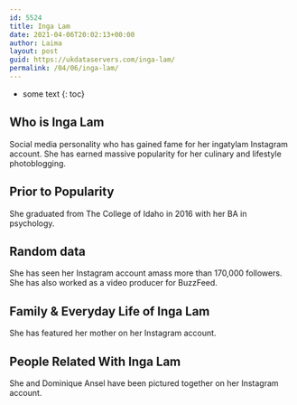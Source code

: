 ```yaml
---
id: 5524
title: Inga Lam
date: 2021-04-06T20:02:13+00:00
author: Laima
layout: post
guid: https://ukdataservers.com/inga-lam/
permalink: /04/06/inga-lam/
---
```


* some text
{: toc}


## Who is Inga Lam
                  
                  
                  
Social media personality who has gained fame for her ingatylam Instagram account. She has earned massive popularity for her culinary and lifestyle photoblogging. 
                  
              
            
              
            
                
                
                
## Prior to Popularity
                  
                  
                  
She graduated from The College of Idaho in 2016 with her BA in psychology. 
                  
              
            
              
            
                
                
                
## Random data
                  
                  
                  
She has seen her Instagram account amass more than 170,000 followers. She has also worked as a video producer for BuzzFeed. 
                  
              
            
              
            
                
                
                
## Family & Everyday Life of Inga Lam
                  
                  
                  
She has featured her mother on her Instagram account. 
                  
              
            
              
            
                
                
                
## People Related With Inga Lam
                  
                  
                  
She and Dominique Ansel have been pictured together on her Instagram account. 
                  
              
            
              
            
                
              
            
              
              
            
            
              
            
          
          
          